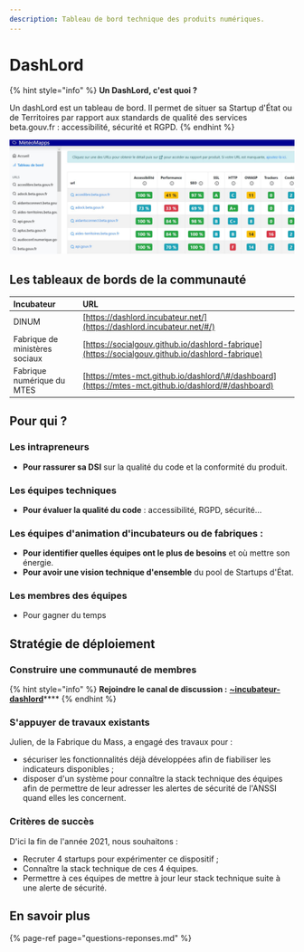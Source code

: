 ```yaml
---
description: Tableau de bord technique des produits numériques.
---
```


# DashLord

{% hint style="info" %}
**Un DashLord, c'est quoi ?**

Un dashLord est un tableau de bord. Il permet de situer sa Startup d'État ou de Territoires par rapport aux standards de qualité des services beta.gouv.fr : accessibilité, sécurité et RGPD.
{% endhint %}

![Capture d&apos;&#xE9;cran de DashLord](../../../.gitbook/assets/meteoapps.jpg)

## Les tableaux de bords de la communauté

| Incubateur | URL |
| :--- | :--- |
| DINUM | [https://dashlord.incubateur.net/](https://dashlord.incubateur.net/#/) |
| Fabrique de ministères sociaux | [https://socialgouv.github.io/dashlord-fabrique](https://socialgouv.github.io/dashlord-fabrique) |
| Fabrique numérique du MTES | [https://mtes-mct.github.io/dashlord/\#/dashboard](https://mtes-mct.github.io/dashlord/#/dashboard) |

## Pour qui ?

### Les intrapreneurs

* **Pour rassurer sa DSI** sur la qualité du code et la conformité du produit.

### Les équipes techniques

* **Pour évaluer la qualité du code** : accessibilité, RGPD, sécurité...

### Les équipes d'animation d'incubateurs ou de fabriques :

* **Pour identifier quelles équipes ont le plus de besoins** et où mettre son énergie.
* **Pour avoir une vision technique d'ensemble** du pool de Startups d'État.

### Les membres des équipes

* Pour gagner du temps

## Stratégie de déploiement

### Construire une communauté de membres

{% hint style="info" %}
**Rejoindre le canal de discussion :** [**~incubateur-dashlord**](https://mattermost.incubateur.net/betagouv/channels/incubateur-dashlord)\*\*\*\*
{% endhint %}

### S'appuyer de travaux existants

Julien, de la Fabrique du Mass, a engagé des travaux pour :

* sécuriser les fonctionnalités déjà développées afin de fiabiliser les indicateurs disponibles ;
* disposer d'un système pour connaître la stack technique des équipes afin de permettre de leur adresser les alertes de sécurité de l'ANSSI quand elles les concernent.

### Critères de succès

D'ici la fin de l'année 2021, nous souhaitons :

* Recruter 4 startups pour expérimenter ce dispositif ;
* Connaître la stack technique de ces 4 équipes.
* Permettre à ces équipes de mettre à jour leur stack technique suite à une alerte de sécurité.

## En savoir plus

{% page-ref page="questions-reponses.md" %}

